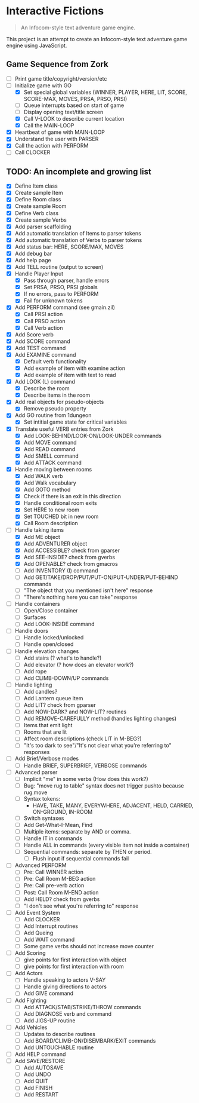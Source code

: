# Interactive Fictions

> An Infocom-style text adventure game engine.

This project is an attempt to create an Infocom-style text adventure game engine using JavaScript.

## Game Sequence from Zork

- [ ] Print game title/copyright/version/etc
- [ ] Initialize game with GO
  - [x] Set special global variables (WINNER, PLAYER, HERE, LIT, SCORE, SCORE-MAX, MOVES, PRSA, PRSO, PRSI)
  - [ ] Queue interrupts based on start of game
  - [ ] Display opening text/title screen
  - [x] Call V-LOOK to describe current location
  - [x] Call the MAIN-LOOP
- [x] Heartbeat of game with MAIN-LOOP
- [x] Understand the user with PARSER
- [x] Call the action with PERFORM
- [ ] Call CLOCKER

## TODO: An incomplete and growing list

- [x] Define Item class
- [x] Create sample Item
- [x] Define Room class
- [x] Create sample Room
- [x] Define Verb class
- [x] Create sample Verbs
- [x] Add parser scaffolding
- [x] Add automatic translation of Items to parser tokens
- [x] Add automatic translation of Verbs to parser tokens
- [x] Add status bar: HERE, SCORE/MAX, MOVES
- [x] Add debug bar
- [x] Add help page
- [x] Add TELL routine (output to screen)
- [x] Handle Player Input
  - [x] Pass through parser, handle errors
  - [x] Set PRSA, PRSO, PRSI globals
  - [x] If no errors, pass to PERFORM
  - [x] Fail for unknown tokens
- [x] Add PERFORM command (see gmain.zil)
  - [x] Call PRSI action
  - [x] Call PRSO action
  - [x] Call Verb action
- [x] Add Score verb
- [x] Add SCORE command
- [x] Add TEST command
- [x] Add EXAMINE command
  - [x] Default verb functionality
  - [x] Add example of item with examine action
  - [x] Add example of item with text to read
- [x] Add LOOK (L) command
  - [x] Describe the room
  - [x] Describe items in the room
- [x] Add real objects for pseudo-objects
  - [x] Remove pseudo property
- [x] Add GO routine from 1dungeon
  - [x] Set intitial game state for critical variables
- [x] Translate useful VERB entries from Zork
  - [x] Add LOOK-BEHIND/LOOK-ON/LOOK-UNDER commands
  - [x] Add MOVE command
  - [x] Add READ command
  - [x] Add SMELL command
  - [x] Add ATTACK command
- [x] Handle moving between rooms
  - [x] Add WALK verb
  - [x] Add Walk vocabulary
  - [x] Add GOTO method
  - [x] Check if there is an exit in this direction
  - [x] Handle conditional room exits
  - [x] Set HERE to new room
  - [x] Set TOUCHED bit in new room
  - [x] Call Room description
- [ ] Handle taking items
  - [x] Add ME object
  - [x] Add ADVENTURER object
  - [x] Add ACCESSIBLE? check from gparser
  - [x] Add SEE-INSIDE? check from gverbs
  - [x] Add OPENABLE? check from gmacros
  - [ ] Add INVENTORY (I) command
  - [ ] Add GET/TAKE/DROP/PUT/PUT-ON/PUT-UNDER/PUT-BEHIND commands
  - [ ] "The object that you mentioned isn't here" response
  - [ ] "There's nothing here you can take" response
- [ ] Handle containers
  - [ ] Open/Close container
  - [ ] Surfaces
  - [ ] Add LOOK-INSIDE command
- [ ] Handle doors
  - [ ] Handle locked/unlocked
  - [ ] Handle open/closed
- [ ] Handle elevation changes
  - [ ] Add stairs (? what's to handle?)
  - [ ] Add elevator (? how does an elevator work?)
  - [ ] Add rope
  - [ ] Add CLIMB-DOWN/UP commands
- [ ] Handle lighting
  - [ ] Add candles?
  - [ ] Add Lantern queue item
  - [ ] Add LIT? check from gparser
  - [ ] Add NOW-DARK? and NOW-LIT? routines
  - [ ] Add REMOVE-CAREFULLY method (handles lighting changes)
  - [ ] Items that emit light
  - [ ] Rooms that are lit
  - [ ] Affect room descriptions (check LIT in M-BEG?)
  - [ ] "It's too dark to see"/"It's not clear what you're referring to" responses
- [ ] Add Brief/Verbose modes
  - [ ] Handle BRIEF, SUPERBRIEF, VERBOSE commands
- [ ] Advanced parser
  - [ ] Implicit "me" in some verbs (How does this work?)
  - [ ] Bug: "move rug to table" syntax does not trigger pushto because rug:move
  - [ ] Syntax tokens:
    - HAVE, TAKE, MANY, EVERYWHERE, ADJACENT, HELD, CARRIED, ON-GROUND, IN-ROOM
  - [ ] Switch syntaxes
  - [ ] Add Get-What-I-Mean, Find
  - [ ] Multiple items: separate by AND or comma.
  - [ ] Handle IT in commands
  - [ ] Handle ALL in commands (every visible item not inside a container)
  - [ ] Sequential commands: separate by THEN or period.
    - [ ] Flush input if sequential commands fail
- [ ] Advanced PERFORM
  - [ ] Pre: Call WINNER action
  - [ ] Pre: Call Room M-BEG action
  - [ ] Pre: Call pre-verb action
  - [ ] Post: Call Room M-END action
  - [ ] Add HELD? check from gverbs
  - [ ] "I don't see what you're referring to" response
- [ ] Add Event System
  - [ ] Add CLOCKER
  - [ ] Add Interrupt routines
  - [ ] Add Queing
  - [ ] Add WAIT command
  - [ ] Some game verbs should not increase move counter
- [ ] Add Scoring
  - [ ] give points for first interaction with object
  - [ ] give points for first interaction with room
- [ ] Add Actors
  - [ ] Handle speaking to actors V-SAY
  - [ ] Handle giving directions to actors
  - [ ] Add GIVE command
- [ ] Add Fighting
  - [ ] Add ATTACK/STAB/STRIKE/THROW commands
  - [ ] Add DIAGNOSE verb and command
  - [ ] Add JIGS-UP routine
- [ ] Add Vehicles
  - [ ] Updates to describe routines
  - [ ] Add BOARD/CLIMB-ON/DISEMBARK/EXIT commands
  - [ ] Add UNTOUCHABLE routine
- [ ] Add HELP command
- [ ] Add SAVE/RESTORE
  - [ ] Add AUTOSAVE
  - [ ] Add UNDO
  - [ ] Add QUIT
  - [ ] Add FINISH
  - [ ] Add RESTART
